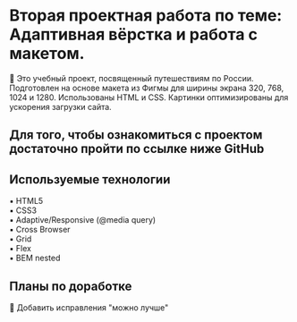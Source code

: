# Вторая проектная работа по теме: Адаптивная вёрстка и работа с макетом.

🔹 Это учебный проект, посвященный путешествиям по России. Подготовлен на основе макета из Фигмы для ширины экрана 320, 768, 1024 и 1280. Использованы HTML и CSS. Картинки оптимизированы для ускорения загрузки сайта.<br/>

## Для того, чтобы ознакомиться с проектом достаточно пройти по ссылке  ниже GitHub



## Используемые технологии

▪️ HTML5 <br/>
▪️ CSS3 <br/>
▪️ Adaptive/Responsive (@media query)<br/>
▪️ Cross Browser <br/>
▪️ Grid <br/>
▪️ Flex <br/>
▪️ BEM nested <br/>

## Планы по доработке

🔹 Добавить исправления "можно лучше"<br/>
